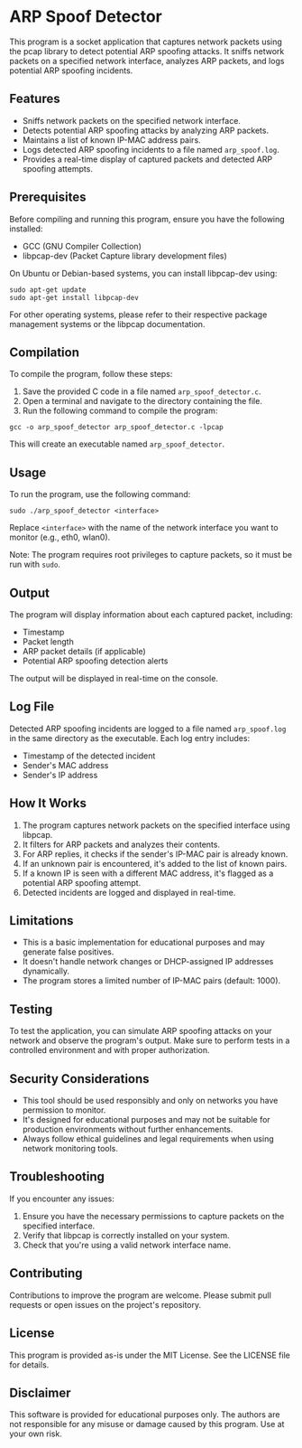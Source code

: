 # ARP Spoof Detector

This program is a socket application that captures network packets using the pcap library to detect potential ARP spoofing attacks. It sniffs network packets on a specified network interface, analyzes ARP packets, and logs potential ARP spoofing incidents.

## Features

- Sniffs network packets on the specified network interface.
- Detects potential ARP spoofing attacks by analyzing ARP packets.
- Maintains a list of known IP-MAC address pairs.
- Logs detected ARP spoofing incidents to a file named `arp_spoof.log`.
- Provides a real-time display of captured packets and detected ARP spoofing attempts.

## Prerequisites

Before compiling and running this program, ensure you have the following installed:

- GCC (GNU Compiler Collection)
- libpcap-dev (Packet Capture library development files)

On Ubuntu or Debian-based systems, you can install libpcap-dev using:

```
sudo apt-get update
sudo apt-get install libpcap-dev
```
For other operating systems, please refer to their respective package management systems or the libpcap documentation.

## Compilation

To compile the program, follow these steps:

1. Save the provided C code in a file named `arp_spoof_detector.c`.
2. Open a terminal and navigate to the directory containing the file.
3. Run the following command to compile the program:

```
gcc -o arp_spoof_detector arp_spoof_detector.c -lpcap
```

This will create an executable named `arp_spoof_detector`.

## Usage

To run the program, use the following command:

```
sudo ./arp_spoof_detector <interface>
```

Replace `<interface>` with the name of the network interface you want to monitor (e.g., eth0, wlan0).

Note: The program requires root privileges to capture packets, so it must be run with `sudo`.

## Output

The program will display information about each captured packet, including:

- Timestamp
- Packet length
- ARP packet details (if applicable)
- Potential ARP spoofing detection alerts

The output will be displayed in real-time on the console.

## Log File

Detected ARP spoofing incidents are logged to a file named `arp_spoof.log` in the same directory as the executable. Each log entry includes:

- Timestamp of the detected incident
- Sender's MAC address
- Sender's IP address

## How It Works

1. The program captures network packets on the specified interface using libpcap.
2. It filters for ARP packets and analyzes their contents.
3. For ARP replies, it checks if the sender's IP-MAC pair is already known.
4. If an unknown pair is encountered, it's added to the list of known pairs.
5. If a known IP is seen with a different MAC address, it's flagged as a potential ARP spoofing attempt.
6. Detected incidents are logged and displayed in real-time.

## Limitations

- This is a basic implementation for educational purposes and may generate false positives.
- It doesn't handle network changes or DHCP-assigned IP addresses dynamically.
- The program stores a limited number of IP-MAC pairs (default: 1000).

## Testing

To test the application, you can simulate ARP spoofing attacks on your network and observe the program's output. Make sure to perform tests in a controlled environment and with proper authorization.

## Security Considerations

- This tool should be used responsibly and only on networks you have permission to monitor.
- It's designed for educational purposes and may not be suitable for production environments without further enhancements.
- Always follow ethical guidelines and legal requirements when using network monitoring tools.

## Troubleshooting

If you encounter any issues:

1. Ensure you have the necessary permissions to capture packets on the specified interface.
2. Verify that libpcap is correctly installed on your system.
3. Check that you're using a valid network interface name.

## Contributing

Contributions to improve the program are welcome. Please submit pull requests or open issues on the project's repository.

## License

This program is provided as-is under the MIT License. See the LICENSE file for details.

## Disclaimer

This software is provided for educational purposes only. The authors are not responsible for any misuse or damage caused by this program. Use at your own risk.
